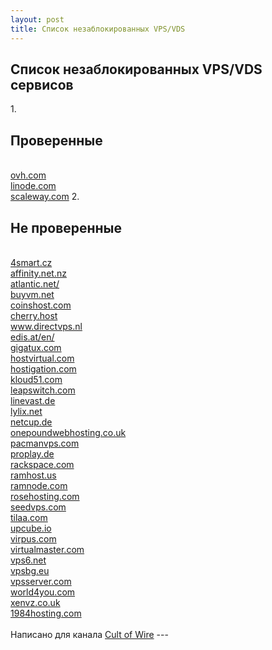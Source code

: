 ```yaml
---
layout: post
title: Список незаблокированных VPS/VDS
---
```

<h2>Список незаблокированных VPS/VDS сервисов</h2>
1. <h2>Проверенные</h2>
<br /><a href="https://www.ovh.com/world/">ovh.com</a>
<br /><a href="https://www.linode.com">linode.com</a>
<br /><a href="https://www.scaleway.com/pricing/">scaleway.com</a>
2. <h2>Не проверенные</h2>
<br /><a href="http://4smart.cz/">4smart.cz</a>
<br /><a href="https://www.affinity.net.nz/">affinity.net.nz</a>
<br /><a href="https://www.atlantic.net/">atlantic.net/</a>
<br /><a href="https://buyvm.net/">buyvm.net</a>
<br /><a href="https://coinshost.com/en/vps">coinshost.com</a>
<br /><a href="https://cherry.host/">cherry.host</a>
<br /><a href="https://www.directvps.nl/">www.directvps.nl</a>
<br /><a href="http://www.edis.at/en/">edis.at/en/</a>
<br /><a href="https://www.gigatux.com/virtual.php">gigatux.com</a>
<br /><a href="https://www.hostvirtual.com/">hostvirtual.com</a>
<br /><a href="https://hostigation.com/">hostigation.com</a>
<br /><a href="https://www.kloud51.com/">kloud51.com</a>
<br /><a href="https://leapswitch.com/">leapswitch.com</a>
<br /><a href="https://linevast.de/">linevast.de</a>
<br /><a href="http://lylix.net/">lylix.net</a>
<br /><a href="https://www.netcup.de/">netcup.de</a>
<br /><a href="https://www.onepoundwebhosting.co.uk/">onepoundwebhosting.co.uk</a>
<br /><a href="https://pacmanvps.com/">pacmanvps.com</a>
<br /><a href="https://www.proplay.de/">proplay.de</a>
<br /><a href="https://www.rackspace.com/cloud/servers">rackspace.com</a>
<br /><a href="http://www.ramhost.us/">ramhost.us</a>
<br /><a href="http://www.ramnode.com/">ramnode.com</a>
<br /><a href="https://www.rosehosting.com/">rosehosting.com</a>
<br /><a href="https://www.seedvps.com/">seedvps.com</a>
<br /><a href="https://www.tilaa.com/">tilaa.com</a>
<br /><a href="https://upcube.io/">upcube.io</a>
<br /><a href="http://virpus.com/">virpus.com</a>
<br /><a href="https://www.virtualmaster.com/">virtualmaster.com</a>
<br /><a href="https://vps6.net/">vps6.net</a>
<br /><a href="https://www.vpsbg.eu/">vpsbg.eu</a>
<br /><a href="https://www.vpsserver.com/">vpsserver.com</a>
<br /><a href="https://www.world4you.com/">world4you.com</a>
<br /><a href="http://www.xenvz.co.uk/">xenvz.co.uk</a>
<br /><a href="https://www.1984hosting.com/">1984hosting.com</a>
<br />
<br />Написано для канала <a href="https://t.me/cultofwire">Cult of Wire</a>
 ---
